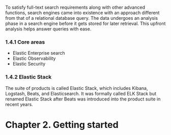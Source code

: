 To satisfy full-text search requirements along with other advanced functions, search engines came into existence with an approach different from that of a relational database query. The data undergoes an analysis phase in a search engine before it gets stored for later retrieval. This upfront analysis helps answer queries with ease.

### 1.4.1 Core areas

* Elastic Enterprise search
* Elastic Observability
* Elastic Security

### 1.4.2 Elastic Stack

The suite of products is called Elastic Stack, which includes Kibana, Logstash, Beats, and Elasticsearch. It was formally called ELK Stack but renamed Elastic Stack after Beats was introduced into the product suite in recent years.

# Chapter 2. Getting started

